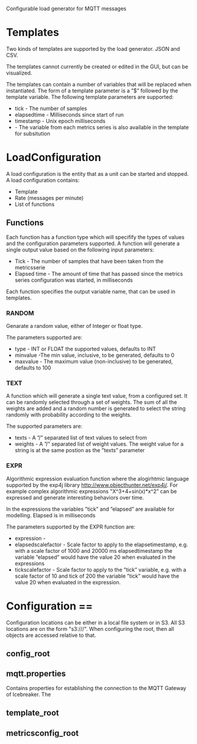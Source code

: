 
Configurable load generator for MQTT messages
# Templates
Two kinds of templates are supported by the load generator. JSON and CSV.

The templates cannot currently be created or edited in the GUI, but can be visualized.

The templates can contain a number of variables that will be replaced when instantiated. The form of a template parameter is a ”$” followed by the template variable. The following template parameters are supported:
* tick - The number of samples
* elapsedtime - Milliseconds since start of run
* timestamp - Unix epoch milliseconds
* <variables from metrics series> - The variable from each metrics series is also available in the template for subsitution

# LoadConfiguration
A load configuration is the entity that as a unit can be started and stopped. A load configuration contains:
- Template
- Rate (messages per minute)
- List of functions


## Functions
Each function has a function type which will specifify the types of values and the configuration parameters supported. A function will generate a single output value based on the following input parameters:
* Tick - The number of samples that have been taken from the metricsserie
* Elapsed time - The amount of time that has passed since the metrics series configuration was started, in milliseconds

Each function specifies the output variable name, that can be used in templates.

### RANDOM
Genarate a random value, either of Integer or float type.

The parameters supported are:
* type - INT or FLOAT the supported values, defaults to INT
* minvalue -The min value, inclusive, to be generated, defaults to 0
* maxvalue - The maximum value (non-inclusive) to be generated, defaults to 100

### TEXT
A function which will generate a single text value, from a configured set. It can be randomly selected through a set of weights. The sum of all the weights are added and a random number is generated to select the string randomly with probability according to the weights.

The supported parameters are:
* texts - A ”/” separated list of text values to select from
* weights - A ”/” separated list of weight values. The weight value for a string is at the same postion as the ”texts” parameter

### EXPR
Algorithmic expression evaluation function where the alogirhtmic language supported by the exp4j library http://www.objecthunter.net/exp4j/. For example complex algorithmic expressions "X^3+4+sin(x)*x^2” can be expressed and generate interesting behaviors over time.

In the expressions the variables ”tick” and ”elapsed” are available for modelling. Elapsed is in milliseconds

The parameters supported by the EXPR function are:
- expression -
- elapsedscalefactor - Scale factor to apply to the elapsetimestamp, e.g. with a scale factor of 1000 and 20000 ms elapsedtimestamp the variable ”elapsed” would have the value 20 when evaluated in the expressions
- tickscalefactor - Scale factor to apply to the ”tick” variable, e.g. with a scale factor of 10 and tick of 200 the variable ”tick” would have the value 20 when evaluated in the expression.

# Configuration ==
Configuration locations can be either in a local file system or in S3. All S3 locations are on the form "s3://<bucket>/<key>". When configuring the root, then all objects are accessed relative to that.

## config_root

## mqtt.properties
Contains properties for establishing the connection to the MQTT Gateway of Icebreaker.
The

## template_root

## metricsconfig_root
